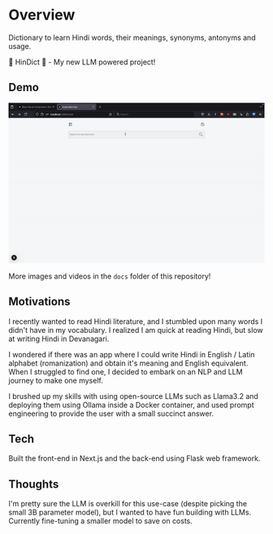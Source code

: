 # Overview
Dictionary to learn Hindi words, their meanings, synonyms, antonyms and usage.

📖 HinDict 📖  - My new LLM powered project!

## Demo
![Demo: Definition of the hindi word Aadhyatmik](./docs/hindict-demo-aadhyatmik.gif)

More images and videos in the `docs` folder of this repository!

## Motivations
I recently wanted to read Hindi literature, and I stumbled upon many words I didn't have in my vocabulary. I realized I am quick at reading Hindi, but slow at writing Hindi in Devanagari.

I wondered if there was an app where I could write Hindi in English / Latin alphabet (romanization) and obtain it's meaning and English equivalent. When I struggled to find one, I decided to embark on an NLP and LLM journey to make one myself.

I brushed up my skills with using open-source LLMs such as Llama3.2 and deploying them using Ollama inside a Docker container, and used prompt engineering to provide the user with a small succinct answer.

## Tech
Built the front-end in Next.js and the back-end using Flask web framework.

## Thoughts
I'm pretty sure the LLM is overkill for this use-case (despite picking the small 3B parameter model), but I wanted to have fun building with LLMs. Currently fine-tuning a smaller model to save on costs.

